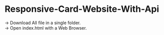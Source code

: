 # Responsive-Card-Website-With-Api
-> Download All file in a single folder.  
-> Open index.html with a Web Browser.
